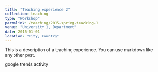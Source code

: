 ```yaml
---
title: "Teaching experience 2"
collection: teaching
type: "Workshop"
permalink: /teaching/2015-spring-teaching-1
venue: "University 1, Department"
date: 2015-01-01
location: "City, Country"
---
```


This is a description of a teaching experience. You can use markdown like any other post.

google trends activity 
<script type="text/javascript" src="https://ssl.gstatic.com/trends_nrtr/1982_RC01/embed_loader.js"></script> <script type="text/javascript">
permalink: 
Heading 2
======

Heading 3
======
